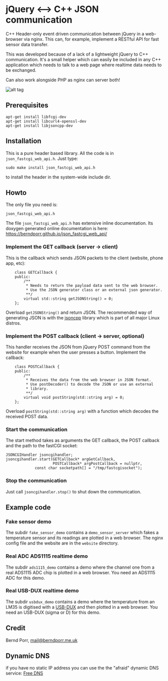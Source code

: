 # jQuery <--> C++ JSON communication

C++ Header-only event driven communication between jQuery in a web-browser via nginx.
This can, for example, implement a RESTful API for fast sensor data transfer.

This was developed because of a lack of a lightweight jQuery to C++
communication. It's a small helper which can easily be
included in any C++ application which needs to talk to a web page
where realtime data needs to be exchanged.

Can also work alongside PHP as nginx can server both!

![alt tag](dataflow.png)

## Prerequisites

```
apt-get install libfcgi-dev
apt-get install libcurl4-openssl-dev
apt-get install libjsoncpp-dev
```

## Installation

This is a pure header based library. All the code is in `json_fastcgi_web_api.h`. Just type:
```
sudo make install json_fastcgi_web_api.h
```
to install the header in the system-wide include dir.

## Howto

The only file you need is:
```
json_fastcgi_web_api.h
```

The file `json_fastcgi_web_api.h` has extensive inline documentation. 
Its doxygen generated online documentation is here: 
https://berndporr.github.io/json_fastcgi_web_api/

### Implement the GET callback (server -> client)

This is the callback which sends JSON packets to the client (website, phone app, etc):

```
	class GETCallback {
	public:
		/**
		 * Needs to return the payload data sent to the web browser.
		 * Use the JSON generator class or an external json generator.
		 **/
		virtual std::string getJSONString() = 0;
	};
```
Overload `getJSONString()` and return JSON. The recommended way
of generating JSON is with the [jsoncpp](https://github.com/open-source-parsers/jsoncpp)
library which is part of all major Linux distros.

### Implement the POST callback (client -> server, optional)

This handler receives the JSON from jQuery POST command from the
website for example when the user presses a button. Implement the callback:

```
	class POSTCallback {
	public:
		/**
		 * Receives the data from the web browser in JSON format.
		 * Use postDecoder() to decode the JSON or use an external
		 * library.
		 **/
		virtual void postString(std::string arg) = 0;
	};
```
Overload `postString(std::string arg)` with a function
which decodes the received POST data.

### Start the communication

The start method takes as arguments the GET callback, the POST callback
and the path to the fastCGI socket:

```
JSONCGIHandler jsoncgihandler;
jsoncgihandler.start(GETCallback* argGetCallback,
                     POSTCallback* argPostCallback = nullptr,
		     const char socketpath[] = "/tmp/fastcgisocket");
```

### Stop the communication

Just call `jsoncgihandler.stop()` to shut down the communication.


## Example code

### Fake sensor demo
The subdir `fake_sensor_demo` contains a `demo_sensor_server` which fakes a temperature sensor
and its readings are plotted in a web browser. The nginx
config file and the website are in the `website`
directory.

### Real ADC ADS1115 realtime demo
The subdir `ads1115_demo` contains a demo where the channel one from a real ADS1115 ADC chip is
plotted in a web browser. You need an ADS1115 ADC for this demo.

### Real USB-DUX realtime demo
The subdir `usbdux_demo` contains a demo where the temperature from an LM35 is digitised
with a [USB-DUX](https://github.com/glasgowneuro/usbdux) and then plotted in a web browser.
You need an USB-DUX (sigma or D) for this demo.


## Credit

Bernd Porr, mail@berndporr.me.uk

## Dynamic DNS
if you have no static IP address you can use the the "afraid" dynamic DNS service:
[Free DNS](http://freedns.afraid.org/)
